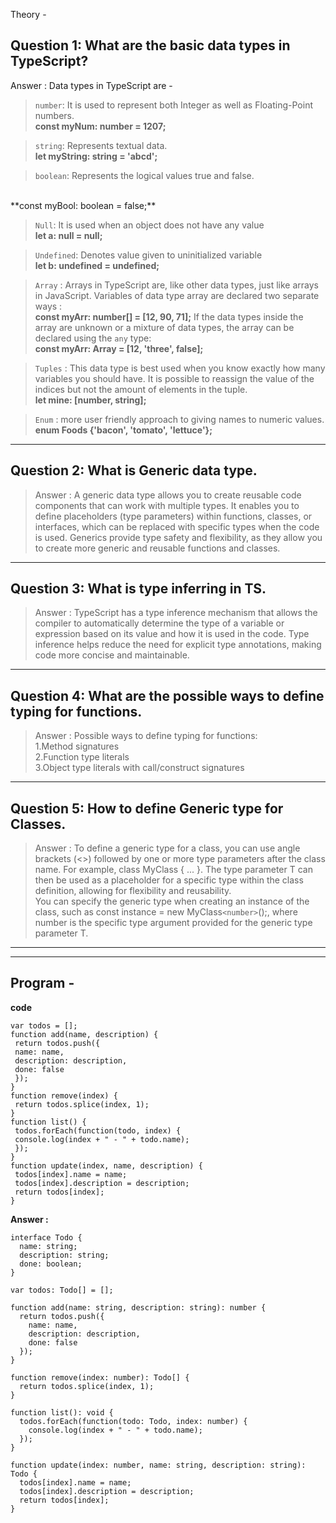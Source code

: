 Theory -<br>

Question 1: What are the basic data types in TypeScript?
---
Answer : Data types in TypeScript are -<br>
>`number`: It is used to represent both Integer as well as Floating-Point numbers.<br>
**const myNum: number = 1207;**

>`string`: Represents textual data.<br>
**let myString: string = 'abcd';**

>`boolean`: Represents the logical values true and false.
<br>
**const myBool: boolean = false;**

>`Null`: It is used when an object does not have any value<br>
**let a: null = null;**

>`Undefined`: Denotes value given to uninitialized variable<br>
**let b: undefined = undefined;**

>`Array` : Arrays in TypeScript are, like other data types, just like arrays in JavaScript.  Variables of data type array are declared two separate ways :<br>
**const myArr: number[] = [12, 90, 71];**
If the data types inside the array are unknown or a mixture of data types, the array can be declared using the `any` type:<br>
**const myArr: Array<any> = [12, 'three', false];**

>`Tuples` : This data type is best used when you know exactly how many variables you should have.  It is possible to reassign the value of the indices but not the amount of elements in the tuple.<br>
**let mine: [number, string];**

>`Enum` : more user friendly approach to giving names to numeric values.<br>
**enum Foods {'bacon', 'tomato', 'lettuce'};**

---
Question 2: What is Generic data type.
---
>Answer : A generic data type allows you to create reusable code components that can work with multiple types. It enables you to define placeholders (type parameters) within functions, classes, or interfaces, which can be replaced with specific types when the code is used.
Generics provide type safety and flexibility, as they allow you to create more generic and reusable functions and classes.
***

Question 3: What is type inferring in TS.
---
>Answer : TypeScript has a type inference mechanism that allows the compiler to automatically determine the type of a variable or expression based on its value and how it is used in the code. Type inference helps reduce the need for explicit type annotations, making code more concise and maintainable.
***
Question 4: What are the possible ways to define typing for functions.<br>
---
>Answer : Possible ways to define typing for functions:<br>
1.Method signatures<br>
2.Function type literals<br>
3.Object type literals with call/construct signatures
***
Question 5: How to define Generic type for Classes.<br>
---
>Answer : To define a generic type for a class, you can use angle brackets (<>) followed by one or more type parameters after the class name. For example, class MyClass<T> { ... }.
The type parameter T can then be used as a placeholder for a specific type within the class definition, allowing for flexibility and reusability.<br>
You can specify the generic type when creating an instance of the class, such as const instance = new MyClass`<number>`();, where number is the specific type argument provided for the generic type parameter T.
***
---
**Program -**<br>
--- 
**code** <br> 
```
var todos = [];
function add(name, description) {
 return todos.push({
 name: name,
 description: description,
 done: false
 });
}
function remove(index) {
 return todos.splice(index, 1);
}
function list() {
 todos.forEach(function(todo, index) {
 console.log(index + " - " + todo.name);
 });
}
function update(index, name, description) {
 todos[index].name = name;
 todos[index].description = description;
 return todos[index];
}
```
**Answer :** 
```
interface Todo { 
  name: string; 
  description: string;
  done: boolean;
}

var todos: Todo[] = [];

function add(name: string, description: string): number {
  return todos.push({
    name: name,
    description: description,
    done: false
  });
}

function remove(index: number): Todo[] {
  return todos.splice(index, 1);
}

function list(): void {
  todos.forEach(function(todo: Todo, index: number) {
    console.log(index + " - " + todo.name);
  });
}

function update(index: number, name: string, description: string): Todo {
  todos[index].name = name;
  todos[index].description = description;
  return todos[index];
} 